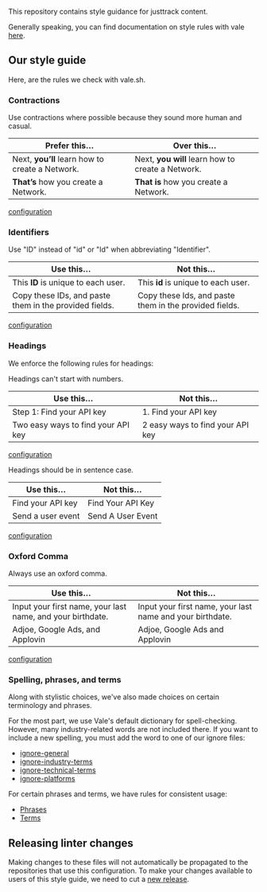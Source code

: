 This repository contains style guidance for justtrack content.

Generally speaking, you can find documentation on style rules with vale [here](https://vale.sh/docs/topics/styles/).

## Our style guide

Here, are the rules we check with vale.sh.

### Contractions

Use contractions where possible because they sound more human and casual.

| Prefer this…                                    | Over this…                                        |
| ----------------------------------------------- | ------------------------------------------------- |
| Next, **you’ll** learn how to create a Network. | Next, **you will** learn how to create a Network. |
| **That’s** how you create a Network.            | **That is** how you create a Network.             |

[configuration](Justtrack/Contractions.yml)

### Identifiers

Use "ID" instead of "id" or "Id" when abbreviating "Identifier".

| Use this…                                              | Not this…                                              |
| ------------------------------------------------------ | ------------------------------------------------------ |
| This **ID** is unique to each user.                    | This **id** is unique to each user.                    |
| Copy these IDs, and paste them in the provided fields. | Copy these Ids, and paste them in the provided fields. |

[configuration](Justtrack/Identifier.yml)

### Headings

We enforce the following rules for headings:

Headings can't start with numbers.

| Use this…                          | Not this…                        |
| ---------------------------------- | -------------------------------- |
| Step 1: Find your API key          | 1. Find your API key             |
| Two easy ways to find your API key | 2 easy ways to find your API key |

[configuration](Justtrack/NumberedTitle.yml)

Headings should be in sentence case.

| Use this…         | Not this…         |
| ----------------- | ----------------- |
| Find your API key | Find Your API Key |
| Send a user event | Send A User Event |

[configuration](Justtrack/SentenceCase.yml)

### Oxford Comma

Always use an oxford comma.

| Use this…         | Not this…         |
| ----------------- | ----------------- |
| Input your first name, your last name, and your birthdate.  | Input your first name, your last name and your birthdate. |
| Adjoe, Google Ads, and Applovin  | Adjoe, Google Ads and Applovin |

[configuration](Justtrack/OxfordComma.yml)

### Spelling, phrases, and terms

Along with stylistic choices, we've also made choices on certain terminology and phrases.

For the most part, we use Vale's default dictionary for spell-checking. However, many industry-related words are not included there. If you want to include a new spelling, you must add the word to one of our ignore files:

- [ignore-general](Justtrack/ignore-general.txt)
- [ignore-industry-terms](Justtrack/ignore-industry-terms.txt)
- [ignore-technical-terms](Justtrack/ignore-technical-terms.txt)
- [ignore-platforms](Justtrack/ignore-platforms.txt)

For certain phrases and terms, we have rules for consistent usage:

- [Phrases](Justtrack/Phrases.yml)
- [Terms](Justtrack/Terms.yml)

## Releasing linter changes

Making changes to these files will not automatically be propagated to the repositories that use this configuration. To make your changes available to users of this style guide, we need to cut a [new release](https://github.com/justtrackio/content-style-guide/releases).
